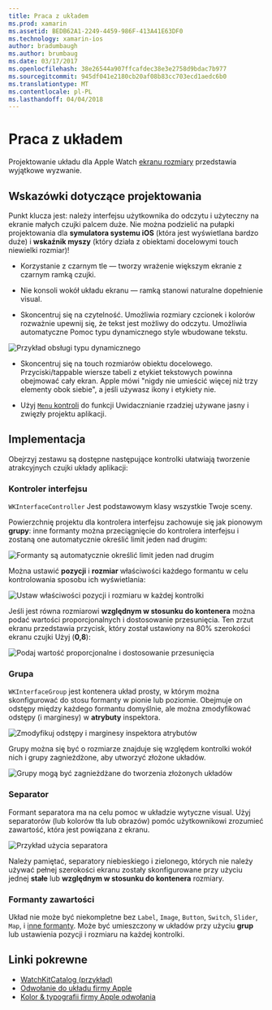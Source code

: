 ```yaml
---
title: Praca z układem
ms.prod: xamarin
ms.assetid: BEDB62A1-2249-4459-986F-413A41E63DF0
ms.technology: xamarin-ios
author: bradumbaugh
ms.author: brumbaug
ms.date: 03/17/2017
ms.openlocfilehash: 38e26544a907ffcafdec38e3e2758d9bdac7b977
ms.sourcegitcommit: 945df041e2180cb20af08b83cc703ecd1aedc6b0
ms.translationtype: MT
ms.contentlocale: pl-PL
ms.lasthandoff: 04/04/2018
---
```

# <a name="working-with-layout"></a>Praca z układem

Projektowanie układu dla Apple Watch [ekranu rozmiary](~/ios/watchos/app-fundamentals/screen-sizes.md) przedstawia wyjątkowe wyzwanie.

## <a name="design-tips"></a>Wskazówki dotyczące projektowania

Punkt klucza jest: należy interfejsu użytkownika do odczytu i użyteczny na ekranie małych czujki palcem duże. Nie można podzielić na pułapki projektowania dla **symulatora systemu iOS** (która jest wyświetlana bardzo duże) i **wskaźnik myszy** (który działa z obiektami docelowymi touch niewielki rozmiar)!

- Korzystanie z czarnym tle — tworzy wrażenie większym ekranie z czarnym ramką czujki.

- Nie konsoli wokół układu ekranu — ramką stanowi naturalne dopełnienie visual.

- Skoncentruj się na czytelność. Umożliwia rozmiary czcionek i kolorów rozważnie upewnij się, że tekst jest możliwy do odczytu. Umożliwia automatyczne Pomoc typu dynamicznego style wbudowane tekstu.

![](layout-images/type.png "Przykład obsługi typu dynamicznego")

- Skoncentruj się na touch rozmiarów obiektu docelowego. Przyciski/tappable wiersze tabeli z etykiet tekstowych powinna obejmować cały ekran. Apple mówi "nigdy nie umieścić więcej niż trzy elementy obok siebie", a jeśli używasz ikony i etykiety nie.

- Użyj [ `Menu` kontroli](~/ios/watchos/user-interface/menu.md) do funkcji Uwidacznianie rzadziej używane jasny i zwięzły projektu aplikacji.


## <a name="implementation"></a>Implementacja

Obejrzyj zestawu są dostępne następujące kontrolki ułatwiają tworzenie atrakcyjnych czujki układy aplikacji:

### <a name="interface-controller"></a>Kontroler interfejsu

`WKInterfaceController` Jest podstawowym klasy wszystkie Twoje sceny.

Powierzchnię projektu dla kontrolera interfejsu zachowuje się jak pionowym **grupy**: inne formanty można przeciągnięcie do kontrolera interfejsu i zostaną one automatycznie określić limit jeden nad drugim:

![](layout-images/controller-scene.png "Formanty są automatycznie określić limit jeden nad drugim")

Można ustawić **pozycji** i **rozmiar** właściwości każdego formantu w celu kontrolowania sposobu ich wyświetlania:

![](layout-images/positionsize-attributes.png "Ustaw właściwości pozycji i rozmiaru w każdej kontrolki")

Jeśli jest równa rozmiarowi **względnym w stosunku do kontenera** można podać wartości proporcjonalnych i dostosowanie przesunięcia. Ten zrzut ekranu przedstawia przycisk, który został ustawiony na 80% szerokości ekranu czujki Użyj (**0,8**):

![](layout-images/button-attributes.png "Podaj wartość proporcjonalne i dostosowanie przesunięcia")


### <a name="group"></a>Grupa

`WKInterfaceGroup` jest kontenera układ prosty, w którym można skonfigurować do stosu formanty w pionie lub poziomie. Obejmuje on odstępy między każdego formantu domyślnie, ale można zmodyfikować odstępy (i marginesy) w **atrybuty** inspektora.

![](layout-images/group-attributes.png "Zmodyfikuj odstępy i marginesy inspektora atrybutów")

Grupy można się być o rozmiarze znajduje się względem kontrolki wokół nich i grupy zagnieżdżone, aby utworzyć złożone układów.

![](layout-images/group-scene.png "Grupy mogą być zagnieżdżane do tworzenia złożonych układów")


### <a name="separator"></a>Separator

Formant separatora ma na celu pomoc w układzie wytyczne visual. Użyj separatorów (lub kolorów tła lub obrazów) pomóc użytkownikowi zrozumieć zawartość, która jest powiązana z ekranu.

![](layout-images/separator-scene.png "Przykład użycia separatora")

Należy pamiętać, separatory niebieskiego i zielonego, których nie należy używać pełnej szerokości ekranu zostały skonfigurowane przy użyciu jednej **stałe** lub **względnym w stosunku do kontenera** rozmiary.

### <a name="content-controls"></a>Formanty zawartości

Układ nie może być niekompletne bez `Label`, `Image`, `Button`, `Switch`, `Slider`, `Map`, i [inne formanty](~/ios/watchos/user-interface/index.md).
Może być umieszczony w układów przy użyciu **grup** lub ustawienia pozycji i rozmiaru na każdej kontrolki.



## <a name="related-links"></a>Linki pokrewne

- [WatchKitCatalog (przykład)](https://developer.xamarin.com/samples/monotouch/WatchKit/WatchKitCatalog/)
- [Odwołanie do układu firmy Apple](https://developer.apple.com/library/prerelease/ios/documentation/UserExperience/Conceptual/WatchHumanInterfaceGuidelines/Layout.html)
- [Kolor & typografii firmy Apple odwołania](https://developer.apple.com/library/prerelease/ios/documentation/UserExperience/Conceptual/WatchHumanInterfaceGuidelines/ColorandTypography.html)
